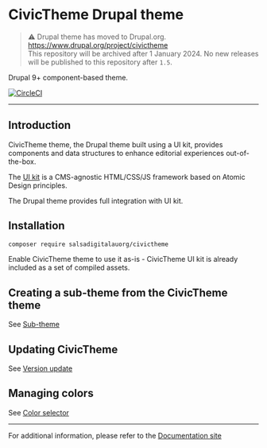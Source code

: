 # CivicTheme Drupal theme


> :warning: Drupal theme has moved to Drupal.org.<br/>
> https://www.drupal.org/project/civictheme <br/>
> This repository will be archived after 1 January 2024. No new releases will be published to this repository after `1.5`. <br/>

Drupal 9+ component-based theme.

[![CircleCI](https://dl.circleci.com/status-badge/img/gh/salsadigitalauorg/civictheme/tree/master.svg?style=shield)](https://dl.circleci.com/status-badge/redirect/gh/salsadigitalauorg/civictheme/tree/master)

----

## Introduction

CivicTheme theme, the Drupal theme built using a UI kit, provides components
and data structures to enhance editorial experiences out-of-the-box.

The [UI kit](https://github.com/salsadigitalauorg/civictheme_library)
is a CMS-agnostic HTML/CSS/JS framework based on Atomic Design principles.

The Drupal theme provides full integration with UI kit.

## Installation

```bash
composer require salsadigitalauorg/civictheme
```

Enable CivicTheme theme to use it as-is - CivicTheme UI kit is
already included as a set of compiled assets.

## Creating a sub-theme from the CivicTheme theme

See [Sub-theme](https://docs.civictheme.io/drupal-theme/sub-theme)

## Updating CivicTheme

See [Version update](https://docs.civictheme.io/development/drupal-theme/version-update)

## Managing colors

See [Color selector](https://docs.civictheme.io/drupal-theme/color-selector)

---

For additional information, please refer to the [Documentation site](https://docs.civictheme.io/drupal-theme)
